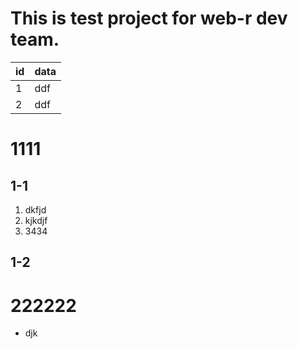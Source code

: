 # This is test project for web-r dev team.
|id | data|
|---|-----|
| 1 | ddf |
| 2 | ddf |

# 1111
## 1-1
1. dkfjd
2. kjkdjf
3. 3434
## 1-2

# 222222
* djk
